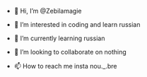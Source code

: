 - 👋 Hi, I’m @Zebilamagie
- 👀 I’m interested in coding and learn russian

- 🌱 I’m currently learning russian
- 💞️ I’m looking to collaborate on nothing
- 📫 How to reach me insta nou._.bre

<!---
Zebilamagie/Zebilamagie is a ✨ special ✨ repository because its `README.md` (this file) appears on your GitHub profile.
You can click the Preview link to take a look at your changes.
--->
